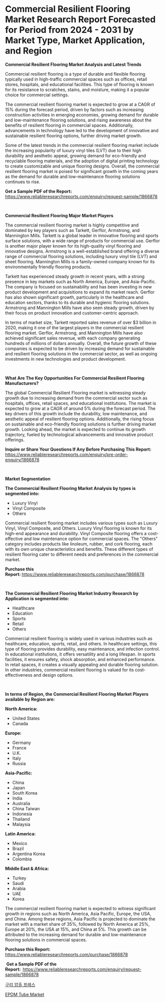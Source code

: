 <p><h1>Commercial Resilient Flooring Market Research Report Forecasted for Period from 2024 -  2031 by Market Type, Market Application, and Region</h1></p><p><strong>Commercial Resilient Flooring Market Analysis and Latest Trends</strong></p>
<p><p>Commercial resilient flooring is a type of durable and flexible flooring typically used in high-traffic commercial spaces such as offices, retail stores, hospitals, and educational facilities. This type of flooring is known for its resistance to scratches, stains, and moisture, making it a popular choice for commercial settings.</p><p>The commercial resilient flooring market is expected to grow at a CAGR of 15% during the forecast period, driven by factors such as increasing construction activities in emerging economies, growing demand for durable and low-maintenance flooring solutions, and rising awareness about the benefits of resilient flooring in commercial spaces. Additionally, advancements in technology have led to the development of innovative and sustainable resilient flooring options, further driving market growth.</p><p>Some of the latest trends in the commercial resilient flooring market include the increasing popularity of luxury vinyl tiles (LVT) due to their high durability and aesthetic appeal, growing demand for eco-friendly and recyclable flooring materials, and the adoption of digital printing technology to create customizable and unique flooring designs. Overall, the commercial resilient flooring market is poised for significant growth in the coming years as the demand for durable and low-maintenance flooring solutions continues to rise.</p></p>
<p><strong>Get a Sample PDF of the Report:&nbsp;</strong> <a href="https://www.reliableresearchreports.com/enquiry/request-sample/1866878">https://www.reliableresearchreports.com/enquiry/request-sample/1866878</a></p>
<p>&nbsp;</p>
<p><strong>Commercial Resilient Flooring Major Market Players</strong></p>
<p><p>The commercial resilient flooring market is highly competitive and dominated by key players such as Tarkett, Gerflor, Armstrong, and Mannington Mills. Tarkett is a global leader in innovative flooring and sports surface solutions, with a wide range of products for commercial use. Gerflor is another major player known for its high-quality vinyl flooring and innovative designs. Armstrong is a well-established brand offering a diverse range of commercial flooring solutions, including luxury vinyl tile (LVT) and sheet flooring. Mannington Mills is a family-owned company known for its environmentally friendly flooring products.</p><p>Tarkett has experienced steady growth in recent years, with a strong presence in key markets such as North America, Europe, and Asia-Pacific. The company is focused on sustainability and has been investing in new product development and acquisitions to expand its market reach. Gerflor has also shown significant growth, particularly in the healthcare and education sectors, thanks to its durable and hygienic flooring solutions. Armstrong and Mannington Mills have also seen steady growth, driven by their focus on product innovation and customer-centric approach.</p><p>In terms of market size, Tarkett reported sales revenue of over $3 billion in 2020, making it one of the largest players in the commercial resilient flooring market. Gerflor, Armstrong, and Mannington Mills have also achieved significant sales revenue, with each company generating hundreds of millions of dollars annually. Overall, the future growth of these companies is expected to be driven by increasing demand for sustainable and resilient flooring solutions in the commercial sector, as well as ongoing investments in new technologies and product development.</p></p>
<p>&nbsp;</p>
<p><strong>What Are The Key Opportunities For Commercial Resilient Flooring Manufacturers?</strong></p>
<p><p>The global Commercial Resilient Flooring market is witnessing steady growth due to increasing demand from the commercial sector such as hospitals, offices, retail spaces, and educational institutions. The market is expected to grow at a CAGR of around 5% during the forecast period. The key drivers of this growth include the durability, low maintenance, and aesthetic appeal of resilient flooring options. Additionally, the rising focus on sustainable and eco-friendly flooring solutions is further driving market growth. Looking ahead, the market is expected to continue its growth trajectory, fueled by technological advancements and innovative product offerings.</p></p>
<p><strong>Inquire or Share Your Questions If Any Before Purchasing This Report:</strong> <a href="https://www.reliableresearchreports.com/enquiry/pre-order-enquiry/1866878">https://www.reliableresearchreports.com/enquiry/pre-order-enquiry/1866878</a></p>
<p>&nbsp;</p>
<p><strong>Market Segmentation</strong></p>
<p><strong>The Commercial Resilient Flooring Market Analysis by types is segmented into:</strong></p>
<p><ul><li>Luxury Vinyl</li><li>Vinyl Composite</li><li>Others</li></ul></p>
<p><p>Commercial resilient flooring market includes various types such as Luxury Vinyl, Vinyl Composite, and Others. Luxury Vinyl flooring is known for its high-end appearance and durability. Vinyl Composite flooring offers a cost-effective and low maintenance option for commercial spaces. The "Others" category includes products like linoleum, rubber, and cork flooring, each with its own unique characteristics and benefits. These different types of resilient flooring cater to different needs and preferences in the commercial market.</p></p>
<p><strong>Purchase this Report:&nbsp;</strong><a href="https://www.reliableresearchreports.com/purchase/1866878">https://www.reliableresearchreports.com/purchase/1866878</a></p>
<p>&nbsp;</p>
<p><strong>The Commercial Resilient Flooring Market Industry Research by Application is segmented into:</strong></p>
<p><ul><li>Healthcare</li><li>Education</li><li>Sports</li><li>Retail</li><li>Others</li></ul></p>
<p><p>Commercial resilient flooring is widely used in various industries such as healthcare, education, sports, retail, and others. In healthcare settings, this type of flooring provides durability, easy maintenance, and infection control. In educational institutions, it offers versatility and a long lifespan. In sports facilities, it ensures safety, shock absorption, and enhanced performance. In retail spaces, it creates a visually appealing and durable flooring solution. In other industries, commercial resilient flooring is valued for its cost-effectiveness and design options.</p></p>
<p>&nbsp;</p>
<p><strong>In terms of Region, the Commercial Resilient Flooring Market Players available by Region are:</strong></p>
<p>
    <p> <strong> North America: </strong>
        <ul>
            <li>United States</li>
            <li>Canada</li>
        </ul>
        </p> 
    <p> <strong> Europe: </strong>
        <ul>
            <li>Germany</li>
            <li>France</li>
            <li>U.K.</li>
            <li>Italy</li>
            <li>Russia</li>
        </ul>
        </p> 
    <p> <strong> Asia-Pacific: </strong>
        <ul>
            <li>China</li>
            <li>Japan</li>
            <li>South Korea</li>
            <li>India</li>
            <li>Australia</li>
            <li>China Taiwan</li>
            <li>Indonesia</li>
            <li>Thailand</li>
            <li>Malaysia</li>
        </ul>
        </p> 
    <p> <strong> Latin America: </strong>
        <ul>
            <li>Mexico</li>
            <li>Brazil</li>
            <li>Argentina Korea</li>
            <li>Colombia</li>
        </ul>
        </p> 
    <p> <strong> Middle East & Africa: </strong>
        <ul>
            <li>Turkey</li>
            <li>Saudi</li>
            <li>Arabia</li>
            <li>UAE</li>
            <li>Korea</li>
        </ul>
    </p>
    </p>
<p><p>The commercial resilient flooring market is expected to witness significant growth in regions such as North America, Asia Pacific, Europe, the USA, and China. Among these regions, Asia Pacific is projected to dominate the market with a market share of 35%, followed by North America at 25%, Europe at 20%, the USA at 15%, and China at 5%. This growth can be attributed to the increasing demand for durable and low-maintenance flooring solutions in commercial spaces.</p></p>
<p><strong>Purchase this Report: </strong><a href="https://www.reliableresearchreports.com/purchase/1866878">https://www.reliableresearchreports.com/purchase/1866878</a></p>
<p>&nbsp;<strong>Get a Sample PDF of the Report:&nbsp;&nbsp;</strong><a href="https://www.reliableresearchreports.com/enquiry/request-sample/1866878">https://www.reliableresearchreports.com/enquiry/request-sample/1866878</a></p>
<p><strong></strong></p>
<p><p><a href="https://github.com/vdhdwjyp90142/Market-Research-Report-List-1/blob/main/20032855793.md">구리 압출 프레스</a></p><p><a href="https://github.com/lbird53714/Market-Research-Report-List-3/blob/main/epdm-tube-market.md">EPDM Tube Market</a></p></p>